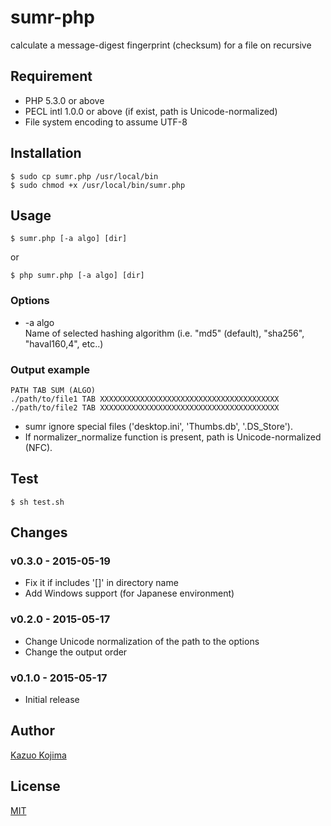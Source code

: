 # sumr-php
calculate a message-digest fingerprint (checksum) for a file on recursive

## Requirement

* PHP 5.3.0 or above
* PECL intl 1.0.0 or above (if exist, path is Unicode-normalized)
* File system encoding to assume UTF-8

## Installation

```
$ sudo cp sumr.php /usr/local/bin
$ sudo chmod +x /usr/local/bin/sumr.php
```

## Usage

```
$ sumr.php [-a algo] [dir]
```

or

```
$ php sumr.php [-a algo] [dir]
```

### Options

* -a algo<br>
Name of selected hashing algorithm (i.e. "md5" (default), "sha256", "haval160,4", etc..)

### Output example

```
PATH TAB SUM (ALGO)
./path/to/file1 TAB XXXXXXXXXXXXXXXXXXXXXXXXXXXXXXXXXXXXXXXX
./path/to/file2 TAB XXXXXXXXXXXXXXXXXXXXXXXXXXXXXXXXXXXXXXXX
```

* sumr ignore special files ('desktop.ini', 'Thumbs.db', '.DS_Store').
* If normalizer_normalize function is present, path is Unicode-normalized (NFC).

## Test

```
$ sh test.sh
```

## Changes

### v0.3.0 - 2015-05-19

* Fix it if includes '[]' in directory name
* Add Windows support (for Japanese environment)

### v0.2.0 - 2015-05-17

* Change Unicode normalization of the path to the options
* Change the output order

### v0.1.0 - 2015-05-17

* Initial release

## Author

[Kazuo Kojima](https://github.com/kzokojima)

## License

[MIT](LICENSE)

